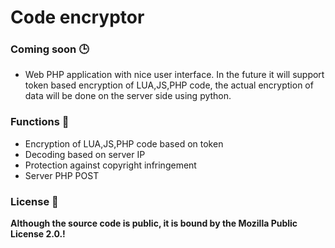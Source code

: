 # Code encryptor

### Coming soon 🕒
 - Web PHP application with nice user interface. In the future it will support token based encryption of LUA,JS,PHP code, the actual encryption of data will be done on the server side using python.


### Functions 🎈
- Encryption of LUA,JS,PHP code based on token
- Decoding based on server IP
- Protection against copyright infringement 
- Server PHP POST

### License 📑
**Although the source code is public, it is bound by the Mozilla Public License 2.0.!**
